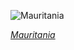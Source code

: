 
![Mauritania](https://www.gstatic.com/prettyearth/assets/full/6377.jpg)

*[Mauritania](https://www.google.com/maps/@21.329655,-14.219191,14z/data=!3m1!1e3)*
